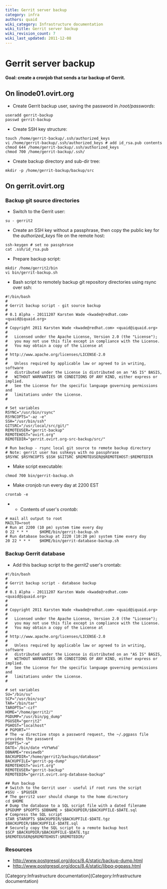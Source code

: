 ```yaml
---
title: Gerrit server backup
category: infra
authors: quaid
wiki_category: Infrastructure documentation
wiki_title: Gerrit server backup
wiki_revision_count: 7
wiki_last_updated: 2011-12-08
---
```


# Gerrit server backup

**Goal: create a cronjob that sends a tar backup of Gerrit.**

## On linode01.ovirt.org

*   Create Gerrit backup user, saving the password in */root/passwords*:

<!-- -->

    useradd gerrit-backup
    passwd gerrit-backup

*   Create SSH key structure:

<!-- -->

    touch /home/gerrit-backup/.ssh/authorized_keys
    vi /home/gerrit-backup/.ssh/authorized_keys # add id_rsa.pub contents
    chmod 644 /home/gerrit-backup/.ssh/authorized_keys 
    chmod 700 /home/gerrit-backup/.ssh/

*   Create backup directory and sub-dir tree:

<!-- -->

    mkdir -p /home/gerrit-backup/backup/src

## On gerrit.ovirt.org

### Backup git source directories

*   Switch to the Gerrit user:

<!-- -->

    su - gerrit2

*   Create an SSH key without a passphrase, then copy the public key for the *authorized_keys* file on the remote host:

<!-- -->

    ssh-keygen # set no passphrase
    cat .ssh/id_rsa.pub

*   Prepare backup script:

<!-- -->

    mkdir /home/gerrit2/bin
    vi bin/gerrit-backup.sh

*   Bash script to remotely backup git repository directories using rsync over ssh:

<!-- -->

    #!/bin/bash
    #
    # Gerrit backup script - git source backup
    #
    # 0.1 Alpha - 20111207 Karsten Wade <kwade@redhat.com> <quaid@iquaid.org>
    #
    # Copyright 2011 Karsten Wade <kwade@redhat.com> <quaid@iquaid.org>
    #
    #   Licensed under the Apache License, Version 2.0 (the "License");
    #   you may not use this file except in compliance with the License.
    #   You may obtain a copy of the License at
    #
    # http://www.apache.org/licenses/LICENSE-2.0
    #
    #   Unless required by applicable law or agreed to in writing, software
    #   distributed under the License is distributed on an "AS IS" BASIS,
    #   WITHOUT WARRANTIES OR CONDITIONS OF ANY KIND, either express or implied.
    #   See the License for the specific language governing permissions and
    #   limitations under the License.
    #

    # Set variables
    RSYNC="/usr/bin/rsync"
    RSYNCOPTS="-az -e"
    SSH="/usr/bin/ssh"
    GITSRC="/usr/local/src/git/"
    REMOTEUSER="gerrit-backup"
    REMOTEHOST="ovirt.org"
    REMOTEDIR="gerrit.ovirt.org-src-backup/src/"

    # Run backup - rsync local git source to remote backup directory
    # Note: gerrit user has sshkeys with no passphrase
    $RSYNC $RSYNCOPTS $SSH $GITSRC $REMOTEUSER@$REMOTEHOST:$REMOTEDIR

*   Make script executable:

<!-- -->

    chmod 700 bin/gerrit-backup.sh

*   Make cronjob run every day at 2200 EST

<!-- -->

    crontab -e

*   -   Contents of user's *crontab*:

<!-- -->

    # mail all output to root
    MAILTO=root
    # Run at 2200 (10 pm) system time every day
    0 22 * * *     $HOME/bin/gerrit-backup.sh
    # Run database backup at 2220 (10:20 pm) system time every day
    20 22 * * *    $HOME/bin/gerrit-database-backup.sh

### Backup Gerrit database

*   Add this backup script to the *gerrit2* user's crontab:

<!-- -->

    #!/bin/bash
    #
    # Gerrit backup script - database backup
    #
    # 0.1 Alpha - 20111207 Karsten Wade <kwade@redhat.com> <quaid@iquaid.org>
    # 
    #
    # Copyright 2011 Karsten Wade <kwade@redhat.com> <quaid@iquaid.org>
    #
    #   Licensed under the Apache License, Version 2.0 (the "License");
    #   you may not use this file except in compliance with the License.
    #   You may obtain a copy of the License at
    #
    # http://www.apache.org/licenses/LICENSE-2.0
    #
    #   Unless required by applicable law or agreed to in writing, software
    #   distributed under the License is distributed on an "AS IS" BASIS,
    #   WITHOUT WARRANTIES OR CONDITIONS OF ANY KIND, either express or implied.
    #   See the License for the specific language governing permissions and
    #   limitations under the License.
    #

    # set variables
    SU="/bin/su"
    SCP="/usr/bin/scp"
    TAR="/bin/tar"
    TAROPTS="-czf"
    HOME="/home/gerrit2/"
    PGDUMP="/usr/bin/pg_dump"
    PGUSER="gerrit2"
    PGHOST="localhost"
    # PGPORT=""
    # The -w directive stops a password request, the ~/.pgpass file provides the password
    PGOPTS="-w"
    DATE=`/bin/date +%Y%m%d`
    DBNAME="reviewdb"
    BACKUPDIR="/home/gerrit2/backups/database"
    BACKUPFILE="gerrit-pg-dump"
    REMOTEHOST="ovirt.org"
    REMOTEUSER="gerrit-backup"
    REMOTEDIR="gerrit.ovirt.org-database-backup"

    ## Run backup
    # Switch to the Gerrit user - useful if root runs the script
    #$SU - $PGUSER
    # The gerrit2 user should change to the home directory
    cd $HOME
    # Dump the database to a SQL script file with a dated filename
    $PGDUMP $PGOPTS $DBNAME > $BACKUPDIR/$BACKUPFILE-$DATE.sql
    # Compress the SQL script
    $TAR $TAROPTS $BACKUPDIR/$BACKUPFILE-$DATE.tgz $BACKUPDIR/$BACKUPFILE-$DATE.sql
    # Securely copy the SQL script to a remote backup host
    $SCP $BACKUPDIR/$BACKUPFILE-$DATE.tgz $REMOTEUSER@$REMOTEHOST:$REMOTEDIR/

### Resources

*   <http://www.postgresql.org/docs/8.4/static/backup-dump.html>
*   <http://www.postgresql.org/docs/8.4/static/libpq-pgpass.html>

[Category:Infrastructure documentation](Category:Infrastructure documentation)
